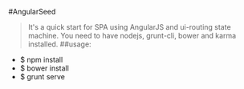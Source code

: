#AngularSeed
>It's a quick start for SPA using AngularJS and ui-routing state machine.
>You need to have nodejs, grunt-cli, bower and karma installed.
##usage:
* $ npm install
* $ bower install
* $ grunt serve
